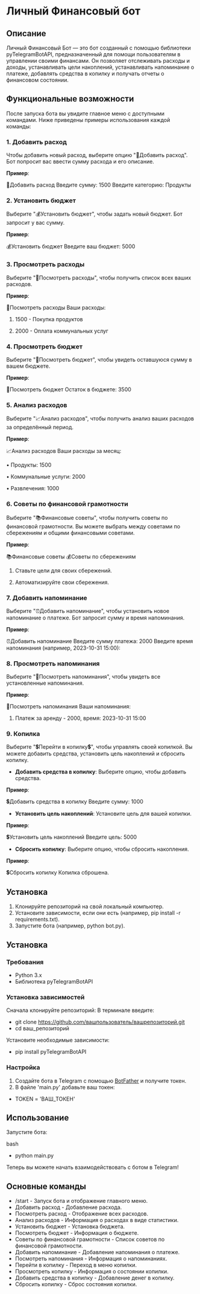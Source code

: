 # Личный Финансовый бот

## Описание

Личный Финансовый Бот — это бот созданный с помощью библиотеки pyTelegramBotAPI, предназначенный для помощи пользователям в управлении своими финансами. Он позволяет отслеживать расходы и доходы, устанавливать цели накоплений, устанавливать напоминание о платеже, добавлять средства в копилку и получать отчеты о финансовом состоянии.

## Функциональные возможности

После запуска бота вы увидите главное меню с доступными командами. Ниже приведены примеры использования каждой команды:

### 1. Добавить расход

Чтобы добавить новый расход, выберите опцию "💸Добавить расход". Бот попросит вас ввести сумму расхода и его описание.

**Пример**:

💸Добавить расход
Введите сумму: 1500
Введите категорию: Продукты

### 2. Установить бюджет

Выберите "💰Установить бюджет", чтобы задать новый бюджет. Бот запросит у вас сумму.

**Пример**:

💰Установить бюджет
Введите ваш бюджет: 5000

### 3. Просмотреть расходы

Выберите "👀Посмотреть расходы", чтобы получить список всех ваших расходов.

**Пример**:

👀Посмотреть расходы
Ваши расходы:

1. 1500 - Покупка продуктов

2. 2000 - Оплата коммунальных услуг

### 4. Просмотреть бюджет

Выберите "👀Посмотреть бюджет", чтобы увидеть оставшуюся сумму в вашем бюджете.

**Пример**:

👀Посмотреть бюджет
Остаток в бюджете: 3500

### 5. Анализ расходов

Выберите "📈Анализ расходов", чтобы получить анализ ваших расходов за определённый период.

**Пример**:

📈Анализ расходов
Ваши расходы за месяц:

• Продукты: 1500

• Коммунальные услуги: 2000

• Развлечения: 1000

### 6. Советы по финансовой грамотности

Выберите "📚Финансовые советы", чтобы получить советы по финансовой грамотности. Вы можете выбрать между советами по сбережениям и общими финансовыми советами.

**Пример**:

📚Финансовые советы
💰Советы по сбережениям

1. Ставьте цели для своих сбережений.

2. Автоматизируйте свои сбережения.

### 7. Добавить напоминание

Выберите "⏰Добавить напоминание", чтобы установить новое напоминание о платеже. Бот запросит сумму и время напоминания.

**Пример**:

⏰Добавить напоминание
Введите сумму платежа: 2000
Введите время напоминания (например, 2023-10-31 15:00): 

### 8. Просмотреть напоминания

Выберите "👀Посмотреть напоминания", чтобы увидеть все установленные напоминания.

**Пример**:

👀Посмотреть напоминания
Ваши напоминания:

1. Платеж за аренду - 2000, время: 2023-10-31 15:00

### 9. Копилка

Выберите "💲Перейти в копилку💲", чтобы управлять своей копилкой. Вы можете добавить средства, установить цель накоплений и сбросить копилку.

- **Добавить средства в копилку**: Выберите опцию, чтобы добавить средства.
  
**Пример**:

💲Добавить средства в копилку
Введите сумму: 1000

- **Установить цель накоплений**: Установите цель для вашей копилки.

**Пример**:

💲Установить цель накоплений
Введите цель: 5000

- **Сбросить копилку**: Выберите опцию, чтобы сбросить накопления.

**Пример**:

💲Сбросить копилку
Копилка сброшена.

## Установка

1. Клонируйте репозиторий на свой локальный компьютер.
2. Установите зависимости, если они есть (например, pip install -r requirements.txt).
3. Запустите бота (например, python bot.py).


## Установка

### Требования

- Python 3.x
- Библиотека pyTelegramBotAPI

### Установка зависимостей

Сначала клонируйте репозиторий:
В терминале введите:
- git clone https://github.com/вашпользователь/вашрепозиторий.git
-  cd ваш_репозиторий

Установите необходимые зависимости:
- pip install pyTelegramBotAPI 

### Настройка

1. Создайте бота в Telegram с помощью [BotFather](https://t.me/botfather) и получите токен.
2. В файле 'main.py' добавьте ваш токен:

- TOKEN = 'ВАШ_ТОКЕН'

## Использование

Запустите бота:

bash
- python main.py

Теперь вы можете начать взаимодействовать с ботом в Telegram!

## Основные команды
- /start - Запуск бота и отображение главного меню.
- Добавить расход - Добавление расхода.
- Посмотреть расход - Отображение всех расходов.
- Анализ расходов - Информация о расходах в виде статистики.
- Установить бюджет - Установка бюджета.
- Посмотреть бюджет - Информация о бюджете.
- Советы по финансовой грамотности - Список советов по финансовой грамотности.
- Добавить напоминание - Добавление напоминания о платеже.
- Посмотреть напоминания - Информация о напоминаниях.
- Перейти в копилку - Переход в меню копилки.
- Просмотреть копилку - Информация о состоянии копилки.
- Добавить средства в копилку - Добавление денег в копилку.
- Сбросить копилку - Сброс состояния копилки.


